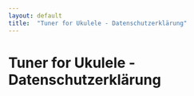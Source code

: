 ```yaml
---
layout: default
title:  "Tuner for Ukulele - Datenschutzerklärung"
---
```


# Tuner for Ukulele - Datenschutzerklärung
